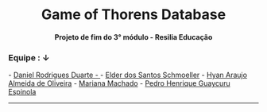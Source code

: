 <h1 align="center">Game of Thorens Database</h1>

<h4 align="center">Projeto de fim do 3° módulo - Resilia Educação</h4>


<h3>Equipe : ↓</h3>
- <a href = ""> Daniel Rodrigues Duarte -  </a>
- <a href = "https://github.com/elderschmoeller"> Elder dos Santos Schmoeller</a>
- <a href = "https://github.com/B34tdb"> Hyan Araujo Almeida de Oliveira</a>
- <a href = "https://github.com/marimachadox"> Mariana Machado</a>
- <a href = "https://github.com/PedroEspinola"> Pedro Henrique Guaycuru Espinola</a>


-----------------

